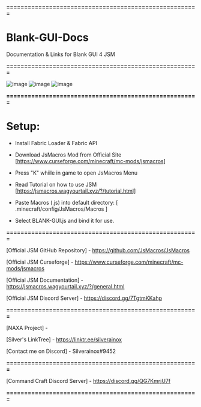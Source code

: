 **======================================================**
# Blank-GUI-Docs
Documentation &amp; Links for Blank GUI 4 JSM

**======================================================**

![image](https://user-images.githubusercontent.com/95081005/184498852-aabbf028-933c-4ce5-8335-56f05a383972.png)
![image](https://user-images.githubusercontent.com/95081005/184498839-bdc13d24-d9ea-41ec-bf72-61ae647f5b60.png)
![image](https://user-images.githubusercontent.com/95081005/184498824-82f82ad0-e379-4d2f-ba39-e10de90db0b4.png)

**======================================================**

# Setup: 
- Install Fabric Loader & Fabric API
- Download JsMacros Mod from Official Site [https://www.curseforge.com/minecraft/mc-mods/jsmacros]
- Press "K" whiile in game to open JsMacros Menu
- Read Tutorial on how to use JSM [https://jsmacros.wagyourtail.xyz/?/tutorial.html]

- Paste Macros (.js) into default directory:
  [ .minecraft/config/JsMacros/Macros ]


- Select BLANK-GUI.js and bind it for use.



**======================================================**

[Official JSM GitHub Repository] - https://github.com/JsMacros/JsMacros

[Official JSM Curseforge] - https://www.curseforge.com/minecraft/mc-mods/jsmacros

[Official JSM Documentation] - https://jsmacros.wagyourtail.xyz/?/general.html

[Official JSM Discord Server] - https://discord.gg/7TgtmKKahp


**======================================================**

[NAXA Project] - 

[Silver's LinkTree] - https://linktr.ee/silverainox

[Contact me on Discord] - Silverainox#9452

**======================================================**

[Command Craft Discord Server] - https://discord.gg/QG7KmrjU7f

**======================================================**
